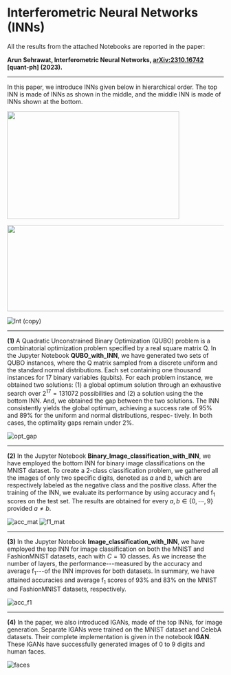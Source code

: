 # Interferometric Neural Networks (INNs)

All the results from the attached Notebooks are reported in the paper: 

__Arun Sehrawat, Interferometric Neural Networks, [arXiv:2310.16742](https://arxiv.org/abs/2310.16742) [quant-ph] (2023).__

-----

In this paper, we introduce INNs given below in hierarchical order. The top INN is made of INNs as shown in the middle, and the middle INN is made of INNs shown at the bottom.

<img src="https://github.com/ArunSehrawat/Interferometric-Neural-Networks/assets/99533657/37f68450-fa8b-4896-9d4a-d3b71e24b347" width="400" height="250">

${}$

<img src="https://github.com/ArunSehrawat/Interferometric-Neural-Networks/assets/99533657/19d2f69b-8ea9-4cb1-aa5e-c7b7f333ed89" width="700" height="200">

${}$

![Int (copy)](https://github.com/ArunSehrawat/Interferometric-Neural-Networks/assets/99533657/7eb82607-150b-48be-a5b7-50f4d9155b14)

-----

**(1)** A Quadratic Unconstrained Binary Optimization (QUBO) problem is a combinatorial optimization problem specified by a real square matrix Q. 
In the Jupyter Notebook __QUBO_with_INN__, we have generated two sets of QUBO instances, where the Q matrix sampled from a discrete uniform and the standard normal distributions.
Each set containing one thousand instances for 17  binary variables (qubits). 
For each problem instance, we obtained two solutions: (1) a global optimum solution through an exhaustive search over $2^{17}=131072$ possibilities and (2) a solution using the the bottom INN.
And, we obtained the gap between the two solutions. The INN consistently yields the global optimum, achieving a success rate of 95% and 89% for the uniform and normal distributions, respec-
tively. In both cases, the optimality gaps remain under 2%.

![opt_gap](https://github.com/ArunSehrawat/Interferometric-Neural-Networks/assets/99533657/3d1240e7-0281-4639-adbf-5cfca0a8f6f9)

-----

**(2)** In the Jupyter Notebook __Binary_Image_classification_with_INN__, we have employed the bottom INN for binary image classifications on the MNIST dataset. To create a 2-class classification problem, we gathered all the images of only two specific digits, denoted as $a$ and $b$, which are respectively labeled as the negative class and the positive class. After the training of the INN, we evaluate its performance by using
accuracy and $\text{f}_1$ scores on the test set. The results are obtained for every $a,b\in\{0,\cdots,9\}$ provided $a\neq b$.

![acc_mat](https://github.com/ArunSehrawat/Interferometric-Neural-Networks/assets/99533657/7e13bd3e-c535-46e0-a676-b8d485ad66b8)
![f1_mat](https://github.com/ArunSehrawat/Interferometric-Neural-Networks/assets/99533657/9e56aefc-6eda-4b27-b801-e54324b8bee7)

-----

**(3)** In the Jupyter Notebook __Image_classification_with_INN__, we have employed the top INN for image classification on both the MNIST and FashionMNIST datasets, each with $C=10$ classes.
As we increase the number of layers, the performance---measured by the accuracy and average $\text{f}_1$---of the INN improves for both datasets.
In summary, we have attained accuracies and average $\text{f}_1$ scores of 93% and 83% on the MNIST and FashionMNIST datasets, respectively.

![acc_f1](https://github.com/ArunSehrawat/Interferometric-Neural-Networks/assets/99533657/557633ea-27f9-4cb1-b93a-b58057af3651)

-----

**(4)** In the paper, we also introduced IGANs, made of the top INNs, for image generation. 
Separate IGANs were trained on the MNIST dataset and CelebA datasets. 
Their complete implementation is given in the notebook __IGAN__. 
These IGANs have successfully generated images of 0 to 9 digits and human faces.

![faces](https://github.com/ArunSehrawat/Interferometric-Neural-Networks/assets/99533657/4482d8e2-e7b2-45ba-819e-70b4ebb498bc)








